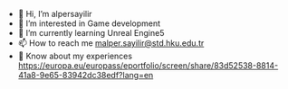 - 👋 Hi, I’m alpersayilir
- 👀 I’m interested in Game development
- 🌱 I’m currently learning Unreal Engine5  
- 📫 How to reach me malper.sayilir@std.hku.edu.tr
- 📄 Know about my experiences https://europa.eu/europass/eportfolio/screen/share/83d52538-8814-41a8-9e65-83942dc38edf?lang=en
<!---
alpersayilir27/alpersayilir27 is a ✨ special ✨ repository because its `README.md` (this file) appears on your GitHub profile.
You can click the Preview link to take a look at your changes.
--->
